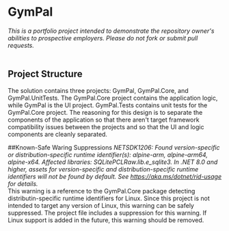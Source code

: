 # GymPal<br>
*This is a portfolio project intended to demonstrate the repository owner's abilities to prospective employers. Please do not fork or submit pull requests.*<br><br>
## Project Structure<br>
The solution contains three projects: GymPal, GymPal.Core, and GymPal.UnitTests. The GymPal.Core project contains the application logic, while GymPal is the UI project. GymPal.Tests contains unit tests for the GymPal.Core project. The reasoning for this design is to separate the components of the application so that there aren't target framework compatibility issues between the projects and so that the UI and logic components are cleanly separated.<br>

##Known-Safe Waring Suppressions
*NETSDK1206: Found version-specific or distribution-specific runtime identifier(s): alpine-arm, alpine-arm64, alpine-x64. Affected libraries: SQLitePCLRaw.lib.e_sqlite3. In .NET 8.0 and higher, assets for version-specific and distribution-specific runtime identifiers will not be found by default. See https://aka.ms/dotnet/rid-usage for details.*<br>
This warning is a reference to the GymPal.Core package detecting distributin-specific runtime identifiers for Linux. Since this project is not intended to target any version of Linux, this warning can be safely suppressed. The project file includes a suppression for this warning. If Linux support is added in the future, this warning should be removed.
